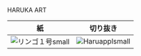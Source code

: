 HARUKA ART

| 紙 | 切り抜き |
|-------------|------------|
| ![リンゴ１号small](https://user-images.githubusercontent.com/129589516/229279362-a622a5e7-f8cf-4905-9d63-455c7ea5f4cc.png) | ![Haruapplsmall](https://user-images.githubusercontent.com/129589516/229279405-bca23881-86e6-4ec3-b86e-29c9e6a3341b.png)



